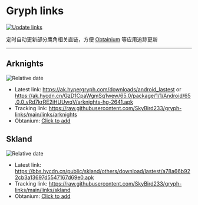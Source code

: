 # Gryph links

[![Update links](https://github.com/SkyBird233/gryph-links/actions/workflows/update.yml/badge.svg)](https://github.com/SkyBird233/gryph-links/actions/workflows/update.yml)

定时自动更新部分鹰角相关直链，方便 [Obtainium](https://github.com/ImranR98/Obtainium) 等应用追踪更新

---

## Arknights
![Relative date](https://img.shields.io/date/1758788005?label=Updated)
- Latest link: https://ak.hypergryph.com/downloads/android_lastest or https://ak.hycdn.cn/GzD1CpaWgmSq1wew/65.0/package/1/1/Android/65.0.0_vRd7krRE2iHUUwqV/arknights-hg-2641.apk
- Tracking link: https://raw.githubusercontent.com/SkyBird233/gryph-links/main/links/arknights
- Obtanium: [Click to add](https://apps.obtainium.imranr.dev/redirect.html?r=obtainium://add/https://raw.githubusercontent.com/SkyBird233/gryph-links/main/links/arknights)

## Skland
![Relative date](https://img.shields.io/date/1756800832?label=Updated)
- Latest link: https://bbs.hycdn.cn/public/skland/others/download/lastest/a78a66b922cb3a13697d5547167d69e0.apk
- Tracking link: https://raw.githubusercontent.com/SkyBird233/gryph-links/main/links/skland
- Obtanium: [Click to add](https://apps.obtainium.imranr.dev/redirect.html?r=obtainium://add/https://raw.githubusercontent.com/SkyBird233/gryph-links/main/links/skland)
